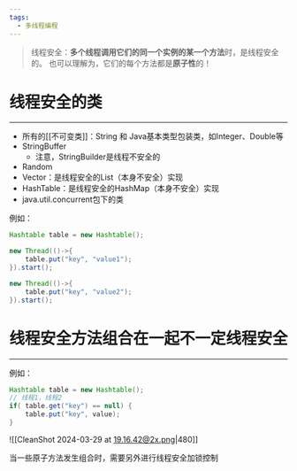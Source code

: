 ```yaml
---
tags:
  - 多线程编程
---
```

>线程安全：**多个线程调用它们的同一个实例的某一个方法**时，是线程安全的。
>也可以理解为，它们的每个方法都是**原子性**的！
# 线程安全的类
---
- 所有的[[不可变类]]：String 和 Java基本类型包装类，如Integer、Double等
- StringBuffer
	- 注意，StringBuilder是线程不安全的
- Random
- Vector：是线程安全的List（本身不安全）实现
- HashTable：是线程安全的HashMap（本身不安全）实现
- java.util.concurrent包下的类

例如：
```java
Hashtable table = new Hashtable();

new Thread(()->{ 
	table.put("key", "value1"); 
}).start();

new Thread(()->{ 
	table.put("key", "value2"); 
}).start();
```

# 线程安全方法组合在一起不一定线程安全
----
例如：
```java
Hashtable table = new Hashtable(); 
// 线程1，线程2 
if( table.get("key") == null) { 
	table.put("key", value); 
}
```
![[CleanShot 2024-03-29 at 19.16.42@2x.png|480]]

当一些原子方法发生组合时，需要另外进行线程安全加锁控制
